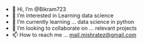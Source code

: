 - 👋 Hi, I’m @Bikram723
- 👀 I’m interested in Learning data science 
- 🌱 I’m currently learning ... data science in python
- 💞️ I’m looking to collaborate on ... relevant projects
- 📫 How to reach me ... mail.mishratez@gmail.com

<!---
Bikram723/Bikram723 is a ✨ special ✨ repository because its `README.md` (this file) appears on your GitHub profile.
You can click the Preview link to take a look at your changes.
--->
